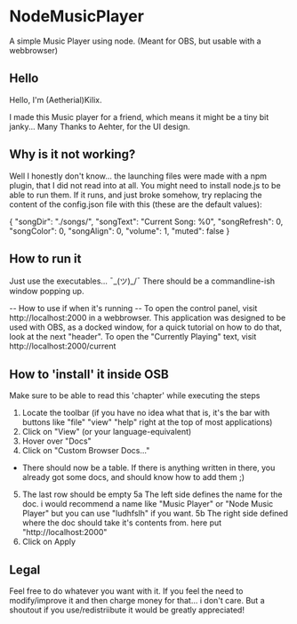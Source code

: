 # NodeMusicPlayer
A simple Music Player using node. (Meant for OBS, but usable with a webbrowser)

## Hello
Hello, I'm (Aetherial)Kilix.

I made this Music player for a friend, which means it might be a tiny bit janky...
Many Thanks to Aehter, for the UI design.

## Why is it not working?
Well I honestly don't know... the launching files were made with a npm plugin, that I did not read into at all.
You might need to install node.js to be able to run them.
If it runs, and just broke somehow, try replacing the content of the config.json file with this (these are the default values):

{
    "songDir": "./songs/",
    "songText": "Current Song: %0",
    "songRefresh": 0,
    "songColor": 0,
    "songAlign": 0,
    "volume": 1,
    "muted": false
}

## How to run it
Just use the executables... ¯\_(ツ)_/¯
There should be a commandline-ish window popping up.

-- How to use if when it's running --
To open the control panel, visit http://localhost:2000 in a webbrowser.
This application was designed to be used with OBS, as a docked window, for a quick tutorial on how to do that, look at the next "header".
To open the "Currently Playing" text, visit http://localhost:2000/current

## How to 'install' it inside OSB

Make sure to be able to read this 'chapter' while executing the steps

1. Locate the toolbar (if you have no idea what that is, it's the bar with buttons like "file" "view" "help" right at the top of most applications)
2. Click on "View" (or your language-equivalent)
3. Hover over "Docs"
4. Click on "Custom Browser Docs..."
-  There should now be a table. If there is anything written in there, you already got some docs, and should know how to add them ;)
5. The last row should be empty
5a The left side defines the name for the doc. i would recommend a name like "Music Player" or "Node Music Player" but you can use "ludhfslh" if you want.
5b The right side defined where the doc should take it's contents from. here put "http://localhost:2000"
6. Click on Apply

## Legal 
Feel free to do whatever you want with it.
If you feel the need to modify/improve it and then charge money for that... i don't care.
But a shoutout if you use/redistriibute it would be greatly appreciated!
